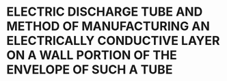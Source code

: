 # ELECTRIC DISCHARGE TUBE AND METHOD OF MANUFACTURING AN ELECTRICALLY CONDUCTIVE LAYER ON A WALL PORTION OF THE ENVELOPE OF SUCH A TUBE